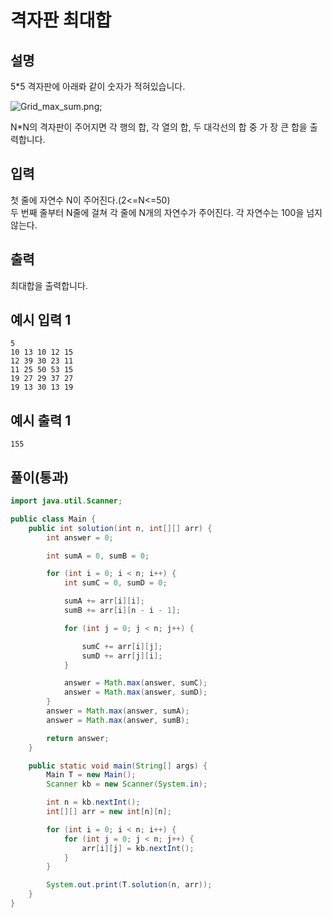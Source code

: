# 격자판 최대합

## 설명

5*5 격자판에 아래롸 같이 숫자가 적혀있습니다.

![Grid_max_sum.png](./img/Grid_max_sum/png);

N*N의 격자판이 주어지면 각 행의 합, 각 열의 합, 두 대각선의 합 중 가 장 큰 합을 출력합니다.

## 입력

첫 줄에 자연수 N이 주어진다.(2<=N<=50)  
두 번째 줄부터 N줄에 걸쳐 각 줄에 N개의 자연수가 주어진다. 각 자연수는 100을 넘지 않는다.

## 출력

최대합을 출력합니다.

## 예시 입력 1

```
5
10 13 10 12 15
12 39 30 23 11
11 25 50 53 15
19 27 29 37 27
19 13 30 13 19

```

## 예시 출력 1

```
155
```

## 풀이(통과)

```java
import java.util.Scanner;

public class Main {
    public int solution(int n, int[][] arr) {
        int answer = 0;

        int sumA = 0, sumB = 0;

        for (int i = 0; i < n; i++) {
            int sumC = 0, sumD = 0;

            sumA += arr[i][i];
            sumB += arr[i][n - i - 1];

            for (int j = 0; j < n; j++) {

                sumC += arr[i][j];
                sumD += arr[j][i];
            }

            answer = Math.max(answer, sumC);
            answer = Math.max(answer, sumD);
        }
        answer = Math.max(answer, sumA);
        answer = Math.max(answer, sumB);

        return answer;
    }

    public static void main(String[] args) {
        Main T = new Main();
        Scanner kb = new Scanner(System.in);

        int n = kb.nextInt();
        int[][] arr = new int[n][n];

        for (int i = 0; i < n; i++) {
            for (int j = 0; j < n; j++) {
                arr[i][j] = kb.nextInt();
            }
        }

        System.out.print(T.solution(n, arr));
    }
}
```